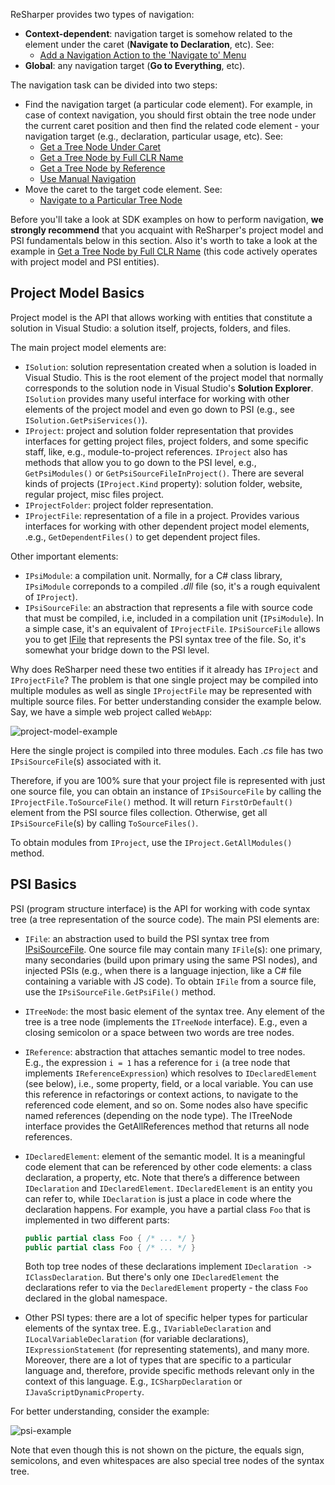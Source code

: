 [//]: # (title: Navigate Code)
 

ReSharper provides two types of navigation:
* **Context-dependent**: navigation target is somehow related to the element under the caret (**Navigate to Declaration**, etc).
See:
    * [Add a Navigation Action to the 'Navigate to' Menu](AddYourNavigationActionToNavigateToMenu.md)
* **Global**: any navigation target (**Go to Everything**, etc).

The navigation task can be divided into two steps:
* Find the navigation target (a particular code element). For example, in case of context navigation, you should first obtain the tree node under the current caret position and then find the related code element - your navigation target (e.g., declaration, particular usage, etc).
See:
    * [Get a Tree Node Under Caret](GetTreeNodeUnderCaret.md) 
    * [Get a Tree Node by Full CLR Name](GetTreeNodeByFullName.md) 
    * [Get a Tree Node by Reference](GetTreeNodeByReference.md)
    * [Use Manual Navigation](UseManualNavigation.md) 
* Move the caret to the target code element.
See:
    * [Navigate to a Particular Tree Node](NavigateToParticularTreeNode.md)

Before you'll take a look at SDK examples on how to perform navigation, **we strongly recommend** that you acquaint with ReSharper's project model and PSI fundamentals below in this section. Also it's worth to take a look at the example in [Get a Tree Node by Full CLR Name](GetTreeNodeByFullName.md) (this code actively operates with project model and PSI entities). 

## Project Model Basics
Project model is the API that allows working with entities that constitute a solution in Visual Studio: a solution itself, projects, folders, and files.

The main project model elements are:
* `ISolution`: solution representation created when a solution is loaded in Visual Studio. This is the root element of the project model that normally corresponds to the solution node in Visual Studio's **Solution Explorer**. `ISolution` provides many useful interface for working with other elements of the project model and even go down to PSI (e.g., see `ISolution.GetPsiServices()`).
* `IProject`: project and solution folder representation that provides interfaces for getting project files, project folders, and some specific staff, like, e.g., module-to-project references. `IProject` also has methods that allow you to go down to the PSI level, e.g., `GetPsiModules()` or `GetPsiSourceFileInProject()`. 
    There are several kinds of projects (`IProject.Kind` property): solution folder, website, regular project, misc files project.
* `IProjectFolder`: project folder representation.
* `IProjectFile`: representation of a file in a project. Provides various interfaces for working with other dependent project model elements, .e.g., `GetDependentFiles()` to get dependent project files.   

Other important elements:
* `IPsiModule`: a compilation unit. Normally, for a C# class library, `IPsiModule` correponds to a compiled *.dll* file (so, it's a rough equivalent of `IProject`).
* `IPsiSourceFile`: an abstraction that represents a file with source code that must be compiled, i.e, included in a compilation unit (`IPsiModule`). In a simple case, it's an equivalent of `IProjectFile`. `IPsiSourceFile` allows you to get [IFile](#psi-basics) that represents the PSI syntax tree of the file. So, it's somewhat your bridge down to the PSI level.

Why does ReSharper need these two entities if it already has `IProject` and `IProjectFile`? The problem is that one single project may be compiled into multiple modules as well as single `IProjectFile` may be represented with multiple source files. For better understanding consider the example below. Say, we have a simple web project called `WebApp`:

![project-model-example](project-model-example.png)

Here the single project is compiled into three modules. Each *.cs* file has two `IPsiSourceFile`(s) associated with it.

Therefore, if you are 100% sure that your project file is represented with just one source file, you can obtain an instance of `IPsiSourceFile` by calling the `IProjectFile.ToSourceFile()` method. It will return `FirstOrDefault()` element from the PSI source files collection. Otherwise, get all `IPsiSourceFile`(s) by calling `ToSourceFiles()`.

To obtain modules from `IProject`, use the `IProject.GetAllModules()` method.

## PSI Basics
PSI (program structure interface) is the API for working with code syntax tree (a tree representation of the source code). 
The main PSI elements are:
* `IFile`: an abstraction used to build the PSI syntax tree from [IPsiSourceFile](#project-model-basics). One source file may contain many `IFile`(s): one primary, many secondaries (build upon primary using the same PSI nodes), and injected PSIs (e.g., when there is a language injection, like a C# file containing a variable with JS code). To obtain `IFile` from a source file, use the `IPsiSourceFile.GetPsiFile()` method.
* `ITreeNode`: the most basic element of the syntax tree. Any element of the tree is a tree node (implements the `ITreeNode` interface). E.g., even a closing semicolon or a space between two words are tree nodes. 
* `IReference`: abstraction that attaches semantic model to tree nodes. E.g., the expression `i = 1` has a reference for `i` (a tree node that implements `IReferenceExpression`) which resolves to `IDeclaredElement` (see below), i.e., some property, field, or a local variable. You can use this reference in refactorings or context actions, to navigate to the referenced code element, and so on. Some nodes also have specific named references (depending on the node type). 
The ITreeNode interface provides the GetAllReferences method that returns all node references.
* `IDeclaredElement`: element of the semantic model. It is a meaningful code element that can be referenced by other code elements: a class declaration, a property, etc.
Note that there’s a difference between `IDeclaration` and `IDeclaredElement`. `IDeclaredElement` is an entity you can refer to, while `IDeclaration` is just a place in code where the declaration happens. For example, you have a partial class `Foo` that is implemented in two different parts:

    ```csharp
    public partial class Foo { /* ... */ }
    public partial class Foo { /* ... */ }
    ```

    Both top tree nodes of these declarations implement `IDeclaration -> IClassDeclaration`. But there's only one `IDeclaredElement` the declarations refer to via the `DeclaredElement` property - the class `Foo` declared in the global namespace. 
* Other PSI types: there are a lot of specific helper types for particular elements of the syntax tree. E.g., `IVariableDeclaration` and `ILocalVariableDeclaration` (for variable declarations), `IExpressionStatement` (for representing statements), and many more. Moreover, there are a lot of types that are specific to a particular language and, therefore, provide specific methods relevant only in the context of this language. E.g., `ICSharpDeclaration` or `IJavaScriptDynamicProperty`.

For better understanding, consider the example:

![psi-example](psi-example.png)

Note that even though this is not shown on the picture, the equals sign, semicolons, and even whitespaces are also special tree nodes of the syntax tree.
